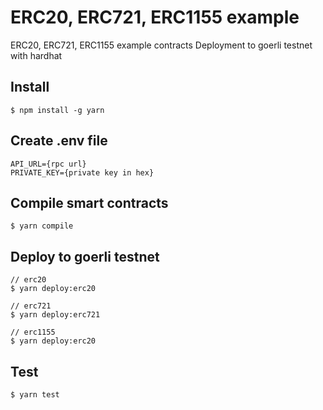 # ERC20, ERC721, ERC1155 example

ERC20, ERC721, ERC1155 example contracts
Deployment to goerli testnet with hardhat

## Install

```
$ npm install -g yarn
```

## Create .env file

```
API_URL={rpc url}
PRIVATE_KEY={private key in hex}
```

## Compile smart contracts

```
$ yarn compile
```

## Deploy to goerli testnet

```
// erc20
$ yarn deploy:erc20

// erc721
$ yarn deploy:erc721

// erc1155
$ yarn deploy:erc20
```

## Test

```
$ yarn test
```
